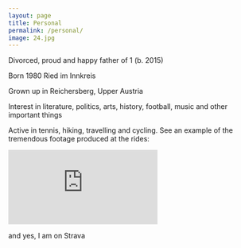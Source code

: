 ```yaml
---
layout: page
title: Personal
permalink: /personal/
image: 24.jpg
---
```


Divorced, proud and happy father of 1 (b. 2015)

Born 1980 Ried im Innkreis

Grown up in Reichersberg, Upper Austria

Interest in literature, politics, arts, history, football, music and other important things

Active in tennis, hiking, travelling and cycling.
See an example of the tremendous footage produced at the rides:

<iframe src="https://www.youtube.com/embed/0XaO3iTv82Q" frameborder="0" allowfullscreen></iframe>



and yes, I am on Strava
